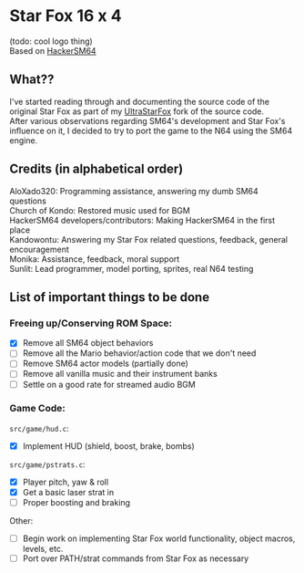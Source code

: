 # Star Fox 16 x 4
(todo: cool logo thing)  
Based on [HackerSM64](https://github.com/HackerN64/HackerSM64)

## What??
I've started reading through and documenting the source code of the original Star Fox as part of my [UltraStarFox](https://github.com/Sunlitspace542/ultrastarfox) fork of the source code.  
After various observations regarding SM64's development and Star Fox's influence on it, I decided to try to port the game to the N64 using the SM64 engine.  

## Credits (in alphabetical order)
AloXado320: Programming assistance, answering my dumb SM64 questions  
Church of Kondo: Restored music used for BGM  
HackerSM64 developers/contributors: Making HackerSM64 in the first place  
Kandowontu: Answering my Star Fox related questions, feedback, general encouragement  
Monika: Assistance, feedback, moral support  
Sunlit: Lead programmer, model porting, sprites, real N64 testing  

## List of important things to be done

### Freeing up/Conserving ROM Space:
- [X] Remove all SM64 object behaviors  
- [ ] Remove all the Mario behavior/action code that we don't need 
- [ ] Remove SM64 actor models (partially done)  
- [ ] Remove all vanilla music and their instrument banks
- [ ] Settle on a good rate for streamed audio BGM  

### Game Code:
``src/game/hud.c``:  

- [X] Implement HUD (shield, boost, brake, bombs)  

``src/game/pstrats.c``:  

- [x] Player pitch, yaw & roll  
- [X] Get a basic laser strat in  
- [ ] Proper boosting and braking  

Other:  
- [ ] Begin work on implementing Star Fox world functionality, object macros, levels, etc.  
- [ ] Port over PATH/strat commands from Star Fox as necessary  